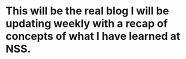 # This will be the real blog I will be updating weekly with a recap of concepts of what I have learned at NSS.

